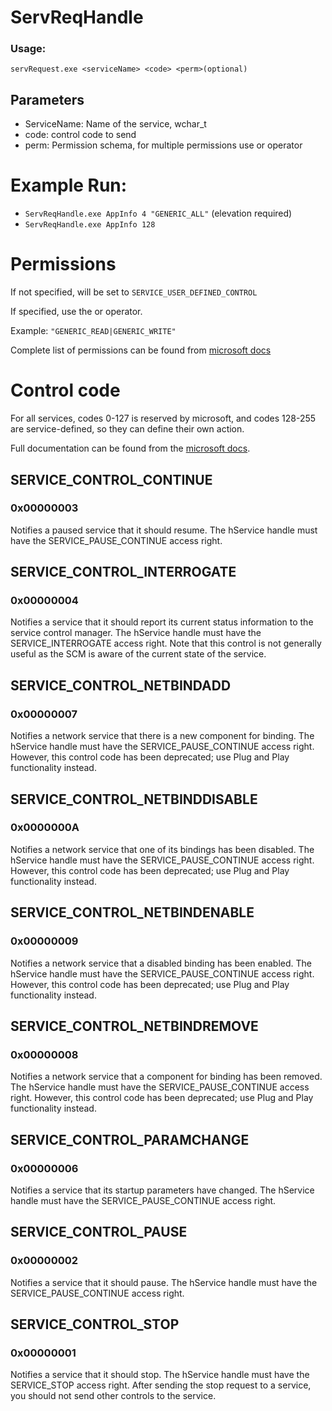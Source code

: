 # ServReqHandle
 
### Usage:
 `servRequest.exe <serviceName> <code> <perm>(optional)`
 
 ## Parameters
 - ServiceName: Name of the service, wchar_t
 - code: control code to send
 - perm: Permission schema, for multiple permissions use or operator
 # Example Run:
 
- `ServReqHandle.exe AppInfo 4 "GENERIC_ALL"` (elevation required)
- `ServReqHandle.exe AppInfo 128`
 
  
# Permissions
If not specified, will be set to `SERVICE_USER_DEFINED_CONTROL`

If specified, use the or operator.

Example: `"GENERIC_READ|GENERIC_WRITE"`

Complete list of permissions can be found from [microsoft docs](https://docs.microsoft.com/en-us/windows/win32/services/service-security-and-access-rights)

# Control code

For all services, codes 0-127 is reserved by microsoft, and codes 128-255 are service-defined, so they can define their own action.

Full documentation can be found from the [microsoft docs](https://docs.microsoft.com/en-us/windows/win32/api/winsvc/nf-winsvc-controlservice).

## SERVICE_CONTROL_CONTINUE
### 0x00000003
Notifies a paused service that it should resume. The hService handle must have the SERVICE_PAUSE_CONTINUE access right.

## SERVICE_CONTROL_INTERROGATE
### 0x00000004
Notifies a service that it should report its current status information to the service control manager. The hService handle must have the SERVICE_INTERROGATE access right.
Note that this control is not generally useful as the SCM is aware of the current state of the service.

## SERVICE_CONTROL_NETBINDADD
### 0x00000007
Notifies a network service that there is a new component for binding. The hService handle must have the SERVICE_PAUSE_CONTINUE access right. However, this control code has been deprecated; use Plug and Play functionality instead.

## SERVICE_CONTROL_NETBINDDISABLE
### 0x0000000A
Notifies a network service that one of its bindings has been disabled. The hService handle must have the SERVICE_PAUSE_CONTINUE access right. However, this control code has been deprecated; use Plug and Play functionality instead.

## SERVICE_CONTROL_NETBINDENABLE
### 0x00000009
Notifies a network service that a disabled binding has been enabled. The hService handle must have the SERVICE_PAUSE_CONTINUE access right. However, this control code has been deprecated; use Plug and Play functionality instead.

## SERVICE_CONTROL_NETBINDREMOVE
### 0x00000008
Notifies a network service that a component for binding has been removed. The hService handle must have the SERVICE_PAUSE_CONTINUE access right. However, this control code has been deprecated; use Plug and Play functionality instead.

## SERVICE_CONTROL_PARAMCHANGE
### 0x00000006
Notifies a service that its startup parameters have changed. The hService handle must have the SERVICE_PAUSE_CONTINUE access right.

## SERVICE_CONTROL_PAUSE
### 0x00000002
Notifies a service that it should pause. The hService handle must have the SERVICE_PAUSE_CONTINUE access right.

## SERVICE_CONTROL_STOP
### 0x00000001
Notifies a service that it should stop. The hService handle must have the SERVICE_STOP access right.
After sending the stop request to a service, you should not send other controls to the service.

 
